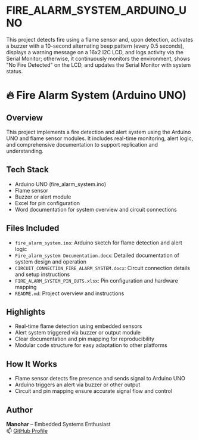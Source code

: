 # FIRE_ALARM_SYSTEM_ARDUINO_UNO
This project detects fire using a flame sensor and, upon detection, activates a buzzer with a 10-second alternating beep pattern (every 0.5 seconds), displays a warning message on a 16x2 I2C LCD, and logs activity via the Serial Monitor; otherwise, it continuously monitors the environment, shows "No Fire Detected" on the LCD, and updates the Serial Monitor with system status. 
# 🔥 Fire Alarm System (Arduino UNO)

## Overview
This project implements a fire detection and alert system using the Arduino UNO and flame sensor modules. It includes real-time monitoring, alert logic, and comprehensive documentation to support replication and understanding.

## Tech Stack
- Arduino UNO (fire_alarm_system.ino)
- Flame sensor
- Buzzer or alert module
- Excel for pin configuration
- Word documentation for system overview and circuit connections

## Files Included
- `fire_alarm_system.ino`: Arduino sketch for flame detection and alert logic
- `Fire_alarm_system Documentation.docx`: Detailed documentation of system design and operation
- `CIRCUIT_CONNECTION_FIRE_ALARM_SYSTEM.docx`: Circuit connection details and setup instructions
- `FIRE_ALARM_SYSTEM_PIN_OUTS.xlsx`: Pin configuration and hardware mapping
- `README.md`: Project overview and instructions

## Highlights
- Real-time flame detection using embedded sensors
- Alert system triggered via buzzer or output module
- Clear documentation and pin mapping for reproducibility
- Modular code structure for easy adaptation to other platforms

## How It Works
- Flame sensor detects fire presence and sends signal to Arduino UNO
- Arduino triggers an alert via buzzer or other output
- Circuit and pin mapping ensure accurate signal flow and control

## Author
**Manohar** – Embedded Systems Enthusiast  
📫 [GitHub Profile](https://github.com/manohar146)
